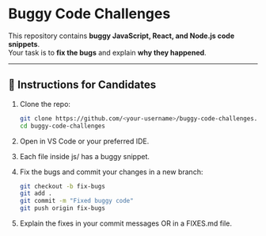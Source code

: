 # Buggy Code Challenges

This repository contains **buggy JavaScript, React, and Node.js code snippets**.  
Your task is to **fix the bugs** and explain **why they happened**.

---

## 📝 Instructions for Candidates
1. Clone the repo:
   ```bash
   git clone https://github.com/<your-username>/buggy-code-challenges.git
   cd buggy-code-challenges

2. Open in VS Code or your preferred IDE.

3. Each file inside js/ has a buggy snippet.

4. Fix the bugs and commit your changes in a new branch:

    ```bash
    git checkout -b fix-bugs
    git add .
    git commit -m "Fixed buggy code"
    git push origin fix-bugs


5. Explain the fixes in your commit messages OR in a FIXES.md file.

